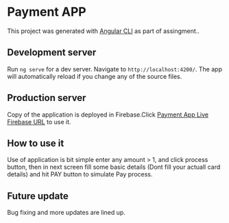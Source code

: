 # Payment APP

This project was generated with [Angular CLI](https://github.com/angular/angular-cli) as part of assingment..

## Development server

Run `ng serve` for a dev server. Navigate to `http://localhost:4200/`. The app will automatically reload if you change any of the source files.

## Production server

Copy of the application is deployed in Firebase.Click [Payment App Live Firebase URL](https://payment-app-a73b8.web.app) to use it.


## How to use it

Use of application is bit simple enter any amount > 1, and click process button, then in next screen fill some basic details (Dont fill your actuall card details) and hit PAY button to simulate Pay process.

## Future update

Bug fixing and more updates are lined up.
